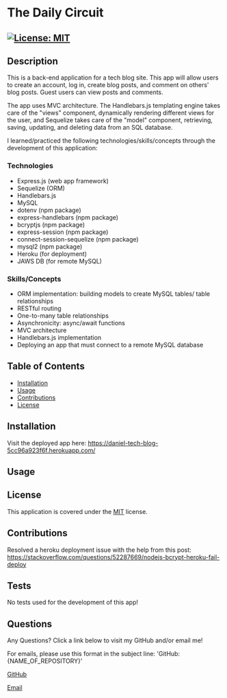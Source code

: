 # The Daily Circuit

## [![License: MIT](https://img.shields.io/badge/License-MIT-yellow.svg)](https://opensource.org/licenses/MIT)

## Description

This is a back-end application for a tech blog site. This app will allow users to create an account, log in, create blog posts, and comment on others' blog posts. Guest users can view posts and comments.

The app uses MVC architecture. The Handlebars.js templating engine takes care of the "views" component, dynamically rendering different views for the user, and Sequelize takes care of the "model" component, retrieving, saving, updating, and deleting data from an SQL database.

I learned/practiced the following technologies/skills/concepts through the development of this application:

### Technologies

- Express.js (web app framework)
- Sequelize (ORM)
- Handlebars.js
- MySQL
- dotenv (npm package)
- express-handlebars (npm package)
- bcryptjs (npm package)
- express-session (npm package)
- connect-session-sequelize (npm package)
- mysql2 (npm package)
- Heroku (for deployment)
- JAWS DB (for remote MySQL)

### Skills/Concepts

- ORM implementation: building models to create MySQL tables/ table relationships
- RESTful routing
- One-to-many table relationships
- Asynchronicity: async/await functions
- MVC architecture
- Handlebars.js implementation
- Deploying an app that must connect to a remote MySQL database

## Table of Contents

- [Installation](#installation)
- [Usage](#usage)
- [Contributions](#contributions)
- [License](#license)

## Installation

Visit the deployed app here: https://daniel-tech-blog-5cc96a923f6f.herokuapp.com/

## Usage

## License

This application is covered under the [MIT](https://opensource.org/licenses/MIT) license.

## Contributions

Resolved a heroku deployment issue with the help from this post:
https://stackoverflow.com/questions/52287669/nodejs-bcrypt-heroku-fail-deploy

## Tests

No tests used for the development of this app!

## Questions

Any Questions? Click a link below to visit my GitHub and/or email me!

For emails, please use this format in the subject line: 'GitHub: {NAME_OF_REPOSITORY}'

[GitHub](https://github.com/danrcross)

[Email](mailto:danrcross@gmail.com)
